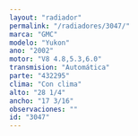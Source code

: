 ```yaml
---
layout: "radiador"
permalink: "/radiadores/3047/"
marca: "GMC"
modelo: "Yukon"
ano: "2002"
motor: "V8 4.8,5.3,6.0"
transmision: "Automática"
parte: "432295"
clima: "Con clima"
alto: "28 1/4"
ancho: "17 3/16"
observaciones: ""
id: "3047"
---
```


